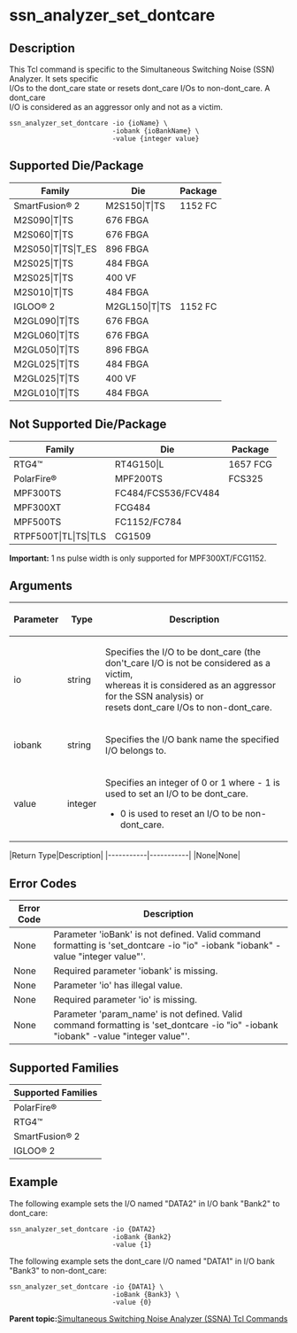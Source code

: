 # ssn\_analyzer\_set\_dontcare

## Description

This Tcl command is specific to the Simultaneous Switching Noise \(SSN\) Analyzer. It sets specific<br /> I/Os to the dont\_care state or resets dont\_care I/Os to non-dont\_care. A dont\_care<br /> I/O is considered as an aggressor only and not as a victim.

```
ssn_analyzer_set_dontcare -io {ioName} \
                          -iobank {ioBankName} \
                          -value {integer value}
```

## Supported Die/Package

|Family|Die|Package|
|------|---|-------|
|SmartFusion® 2|M2S150\|T\|TS|1152 FC|
|M2S090\|T\|TS|676 FBGA|
|M2S060\|T\|TS|676 FBGA|
|M2S050\|T\|TS\|T\_ES|896 FBGA|
|M2S025\|T\|TS|484 FBGA|
|M2S025\|T\|TS|400 VF|
|M2S010\|T\|TS|484 FBGA|
|IGLOO® 2|M2GL150\|T\|TS|1152 FC|
|M2GL090\|T\|TS|676 FBGA|
|M2GL060\|T\|TS|676 FBGA|
|M2GL050\|T\|TS|896 FBGA|
|M2GL025\|T\|TS|484 FBGA|
|M2GL025\|T\|TS|400 VF|
|M2GL010\|T\|TS|484 FBGA|

## Not Supported Die/Package

|Family|Die|Package|
|------|---|-------|
|RTG4™|RT4G150\|L|1657 FCG|
|PolarFire®|MPF200TS|FCS325|
|MPF300TS|FC484/FCS536/FCV484|
|MPF300XT|FCG484|
|MPF500TS|FC1152/FC784|
|RTPF500T\|TL\|TS\|TLS|CG1509|

**Important:** 1 ns pulse width is only supported for MPF300XT/FCG1152.

## Arguments

<table id="GUID-8A549F3D-A224-44F5-88C6-5F56AC5EED03"><thead><tr><th>

Parameter

</th><th>

Type

</th><th>

Description

</th></tr></thead><tbody><tr><td>

io

</td><td>

string

</td><td>

Specifies the I/O to be dont\_care \(the don't\_care I/O is not be considered as a victim,<br /> whereas it is considered as an aggressor for the SSN analysis\) or<br /> resets dont\_care I/Os to non-dont\_care.

</td></tr><tr><td>

iobank

</td><td>

string

</td><td>

Specifies the I/O bank name the specified I/O belongs to.

</td></tr><tr><td>

value

</td><td>

integer

</td><td>

Specifies an integer of 0 or 1 where -   1 is used to set an I/O to be dont\_care.
-   0 is used to reset an I/O to be non-dont\_care.

</td></tr></tbody>
</table>|Return Type|Description|
|-----------|-----------|
|None|None|

## Error Codes

|Error Code|Description|
|----------|-----------|
|None|Parameter 'ioBank' is not defined. Valid command formatting is 'set\_dontcare -io "io" -iobank "iobank" -value "integer value"'.|
|None|Required parameter 'iobank' is missing.|
|None|Parameter 'io' has illegal value.|
|None|Required parameter 'io' is missing.|
|None|Parameter 'param\_name' is not defined. Valid command formatting is 'set\_dontcare -io "io" -iobank "iobank" -value "integer value"'.|

## Supported Families

|Supported Families|
|------------------|
|PolarFire®|
|RTG4™|
|SmartFusion® 2|
|IGLOO® 2|

## Example

The following example sets the I/O named "DATA2" in I/O bank "Bank2" to dont\_care:

```
ssn_analyzer_set_dontcare -io {DATA2} 
                          -ioBank {Bank2} 
                          -value {1} 
```

The following example sets the dont\_care I/O named "DATA1" in I/O bank "Bank3" to non-dont\_care:

```
ssn_analyzer_set_dontcare -io {DATA1} \ 
                          -ioBank {Bank3} \
                          -value {0}
```

**Parent topic:**[Simultaneous Switching Noise Analyzer \(SSNA\) Tcl Commands](GUID-6974B6B6-2F4C-426D-AF6B-A4FC5791C527.md)

